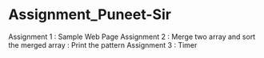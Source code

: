 # Assignment_Puneet-Sir
Assignment 1 : Sample Web Page
Assignment 2 : Merge two array and sort the merged array
             : Print the pattern
Assignment 3 : Timer
                
